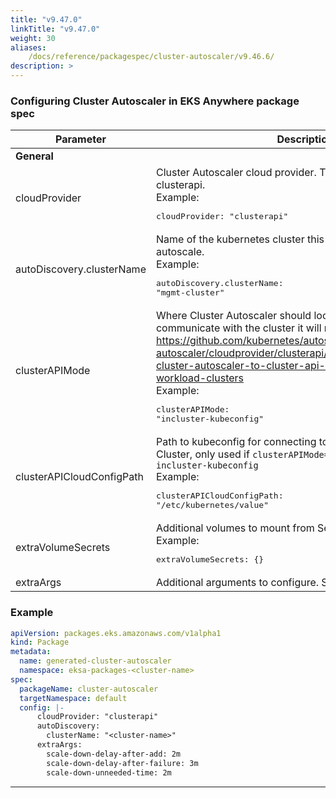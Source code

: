 ```yaml
---
title: "v9.47.0"
linkTitle: "v9.47.0"
weight: 30
aliases:
    /docs/reference/packagespec/cluster-autoscaler/v9.46.6/
description: >
---
```


### Configuring Cluster Autoscaler in EKS Anywhere package spec

| Parameter | Description | Default |
|---|---|---|
|**General**|||
| cloudProvider | Cluster Autoscaler cloud provider. This should always be clusterapi. <br/>Example:<br/> <pre>cloudProvider: "clusterapi"</pre>| "clusterapi"
| autoDiscovery.clusterName | Name of the kubernetes cluster this autoscaler package should autoscale. <br/>Example:<br/> <pre>autoDiscovery.clusterName: "mgmt-cluster"</pre>| false
| clusterAPIMode | Where Cluster Autoscaler should look for a kubeconfig to communicate with the cluster it will manage. See https://github.com/kubernetes/autoscaler/blob/master/cluster-autoscaler/cloudprovider/clusterapi/README.md#connecting-cluster-autoscaler-to-cluster-api-management-and-workload-clusters <br/>Example:<br/> <pre>clusterAPIMode: "incluster-kubeconfig"</pre>| "incluster-incluster"
| clusterAPICloudConfigPath | Path to kubeconfig for connecting to Cluster API Management Cluster, only used if `clusterAPIMode=kubeconfig-kubeconfig or incluster-kubeconfig` <br/>Example:<br/> <pre>clusterAPICloudConfigPath: "/etc/kubernetes/value"</pre>| "/etc/kubernetes/mgmt-kubeconfig"
| extraVolumeSecrets | Additional volumes to mount from Secrets. <br/>Example:<br/> <pre>extraVolumeSecrets: {}</pre>| {}
| extraArgs | Additional arguments to configure. See [upstream](https://github.com/kubernetes/autoscaler/blob/master/cluster-autoscaler/FAQ.md#what-are-the-parameters-to-ca)| None |

### Example
```yaml
apiVersion: packages.eks.amazonaws.com/v1alpha1
kind: Package
metadata:
  name: generated-cluster-autoscaler
  namespace: eksa-packages-<cluster-name>
spec:
  packageName: cluster-autoscaler
  targetNamespace: default
  config: |-
      cloudProvider: "clusterapi"
      autoDiscovery:
        clusterName: "<cluster-name>"
      extraArgs:
        scale-down-delay-after-add: 2m
        scale-down-delay-after-failure: 3m
        scale-down-unneeded-time: 2m
```    

---

